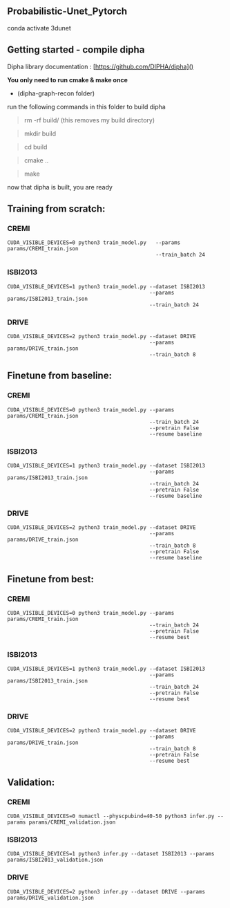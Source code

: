 ## Probabilistic-Unet_Pytorch

conda activate 3dunet

## Getting started - compile dipha

Dipha library documentation : [https://github.com/DIPHA/dipha]()

**You only need to run cmake & make once**

* (dipha-graph-recon folder)

run the following commands in this folder to build dipha

> rm -rf build/ (this removes my build directory)

> mkdir build

> cd build

> cmake ..

> make

now that dipha is built, you are ready

## Training from scratch:

### CREMI

```
CUDA_VISIBLE_DEVICES=0 python3 train_model.py   --params params/CREMI_train.json 
                                                --train_batch 24
```

### ISBI2013

```
CUDA_VISIBLE_DEVICES=1 python3 train_model.py --dataset ISBI2013 
                                              --params params/ISBI2013_train.json 
                                              --train_batch 24
```

### DRIVE

```
CUDA_VISIBLE_DEVICES=2 python3 train_model.py --dataset DRIVE 
                                              --params params/DRIVE_train.json 
                                              --train_batch 8
```

## Finetune from baseline:

### CREMI

```
CUDA_VISIBLE_DEVICES=0 python3 train_model.py --params params/CREMI_train.json 
                                              --train_batch 24 
                                              --pretrain False 
                                              --resume baseline
```

### ISBI2013

```
CUDA_VISIBLE_DEVICES=1 python3 train_model.py --dataset ISBI2013 
                                              --params params/ISBI2013_train.json 
                                              --train_batch 24 
                                              --pretrain False 
                                              --resume baseline
```

### DRIVE

```
CUDA_VISIBLE_DEVICES=2 python3 train_model.py --dataset DRIVE 
                                              --params params/DRIVE_train.json 
                                              --train_batch 8 
                                              --pretrain False 
                                              --resume baseline
```

## Finetune from best:

### CREMI

```
CUDA_VISIBLE_DEVICES=0 python3 train_model.py --params params/CREMI_train.json 
                                              --train_batch 24 
                                              --pretrain False 
                                              --resume best
```

### ISBI2013

```
CUDA_VISIBLE_DEVICES=1 python3 train_model.py --dataset ISBI2013 
                                              --params params/ISBI2013_train.json 
                                              --train_batch 24 
                                              --pretrain False 
                                              --resume best
```

### DRIVE

```
CUDA_VISIBLE_DEVICES=2 python3 train_model.py --dataset DRIVE 
                                              --params params/DRIVE_train.json 
                                              --train_batch 8 
                                              --pretrain False 
                                              --resume best
```

## Validation:

### CREMI

```
CUDA_VISIBLE_DEVICES=0 numactl --physcpubind=40-50 python3 infer.py --params params/CREMI_validation.json
```

### ISBI2013

```
CUDA_VISIBLE_DEVICES=1 python3 infer.py --dataset ISBI2013 --params params/ISBI2013_validation.json
```

### DRIVE

```
CUDA_VISIBLE_DEVICES=2 python3 infer.py --dataset DRIVE --params params/DRIVE_validation.json
```
